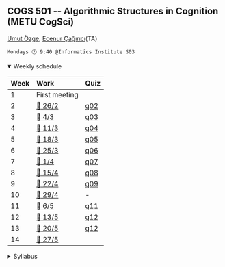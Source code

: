 COGS 501 -- Algorithmic Structures in Cognition (METU CogSci)
-------------------------------------------------------------

[Umut Özge](mailto:umozge@metu.edu.tr), [Ecenur Çağırıcı](mailto:ecenurc@metu.edu.tr)(TA)


```
Mondays 🕐 9:40 @Informatics Institute S03
```

<details open>
<summary>
Weekly schedule
</summary>

|Week| Work | Quiz |
:--- |:-------|:----|
1    | First meeting |
2    | [:calendar: 26/2](weeks/w02.md)|[q02](weeks/q02.md)|
3    | [:calendar: 4/3](weeks/w03.md)|[q03](weeks/q03.md)|
4    | [:calendar: 11/3](weeks/w04.md)|[q04](weeks/q04.md)|
5    | [:calendar: 18/3](weeks/w05.md)|[q05](weeks/q05.md)|
6    | [:calendar: 25/3](weeks/w06.md)|[q06](weeks/q06.md)|
7    | [:calendar: 1/4](weeks/w07.md)|[q07](weeks/q07.md)|
8    | [:calendar: 15/4](weeks/w08.md)|[q08](weeks/q08.md)|
9    | [:calendar: 22/4](weeks/w09.md)|[q09](weeks/q09.md)|
10   | [:calendar: 29/4](weeks/w10.md)| - |
11   | [:calendar:  6/5](weeks/w11.md)|[q11](weeks/q11.md)|
12   | [:calendar: 13/5](weeks/w12.md)|[q12](weeks/q12.md)|
13   | [:calendar: 20/5](weeks/w13.md)|[q12](weeks/q12.md)|
14   | [:calendar: 27/5](weeks/w14.md)||

</details>

<details>
<summary>
Syllabus
</summary>

##### Prerequisites

None.

##### Textbooks

* [Discrete Mathematics: An Open Introduction, 3rd ed.](https://discrete.openmathbooks.org/dmoi3/frontmatter.html)
* [How to Design Programs, 2nd ed.](https://htdp.org/)
* Rosen (2019). Discrete Mathematics and its Applications, 8th edition, McGraw Hill.

##### Plan (tentative)

* Chapters 0, 1, 3 of Discrete Math.
* Sections I and II of HTDP

##### Conduct

* Study the weekly content at home.
* Ask your questions in class.
* Answer our questions in the weekly quiz.

##### Grading

* 50% Weekly in-class quizzes (10-12 in total, we pick best 8-10)
* 20% Programming assignment(s)
* 30% Final exam (in-class)

##### Make-ups

Only available by official medical report.

##### Attendance

It's OK to attend only the quizzes, which tend to be toward the end.

</details>
